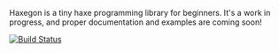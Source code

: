 Haxegon is a tiny haxe programming library for beginners. It's a work in progress, and proper documentation and examples are coming soon!

[![Build Status](https://travis-ci.org/TerryCavanagh/haxegon.svg?branch=master)](https://travis-ci.org/TerryCavanagh/haxegon)